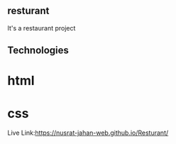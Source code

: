 ## resturant

It's a restaurant project

## Technologies

# html
# css

Live Link:https://nusrat-jahan-web.github.io/Resturant/